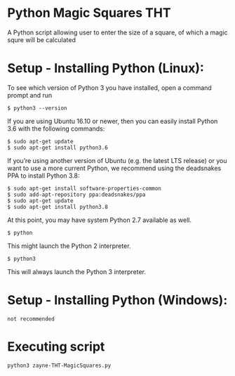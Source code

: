 # Python Magic Squares THT
A Python script allowing user to enter the size of a square, of which a magic squre will be calculated

# Setup - Installing Python (Linux):
To see which version of Python 3 you have installed, open a command prompt and run

```
$ python3 --version
```

If you are using Ubuntu 16.10 or newer, then you can easily install Python 3.6 with the following commands:

```
$ sudo apt-get update
$ sudo apt-get install python3.6
```

If you’re using another version of Ubuntu (e.g. the latest LTS release) or you want to use a more current Python, we recommend using the deadsnakes PPA to install Python 3.8:

```
$ sudo apt-get install software-properties-common
$ sudo add-apt-repository ppa:deadsnakes/ppa
$ sudo apt-get update
$ sudo apt-get install python3.8
```

At this point, you may have system Python 2.7 available as well.
```
$ python
```
This might launch the Python 2 interpreter.
```
$ python3
```
This will always launch the Python 3 interpreter.


# Setup - Installing Python (Windows):
```
not recommended
```

# Executing script
```
python3 zayne-THT-MagicSquares.py
```
